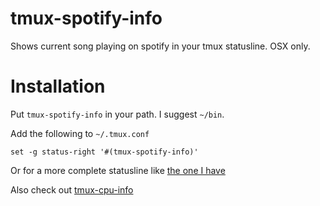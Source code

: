 tmux-spotify-info
=================

Shows current song playing on spotify in your tmux statusline. OSX only.

Installation
============

Put `tmux-spotify-info` in your path. I suggest `~/bin`.

Add the following to `~/.tmux.conf`

```
set -g status-right '#(tmux-spotify-info)'
```

Or for a more complete statusline like [the one I have](https://github.com/dickeyxxx/dotfiles/blob/master/home/.tmux.conf)

Also check out [tmux-cpu-info](https://github.com/dickeyxxx/tmux-cpu-info)
